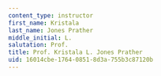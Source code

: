 ```yaml
---
content_type: instructor
first_name: Kristala
last_name: Jones Prather
middle_initial: L.
salutation: Prof.
title: Prof. Kristala L. Jones Prather
uid: 16014cbe-1764-0851-8d3a-755b3c87120b
---
```


